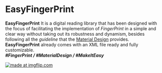 # EasyFingerPrint

**EasyFingerPrint** 
It is a digital reading library that has been designed with the focus of facilitating the implementation of *FingerPrint* in a simple and clear way without taking out its robustness and dynamism, besides following all the *guideline* that the 
[Material Design](https://material.io/design/platform-guidance/android-fingerprint.html) provides.
**EasyFingerPrint** already comes with an XML file ready and fully customizable.<br>
***#FingerPrint / #MaterialDesign / #MakeItEasy***

<a href="https://imgflip.com/gif/2f0675"><img src="https://i.imgflip.com/2f0675.gif" title="made at imgflip.com"/></a>
